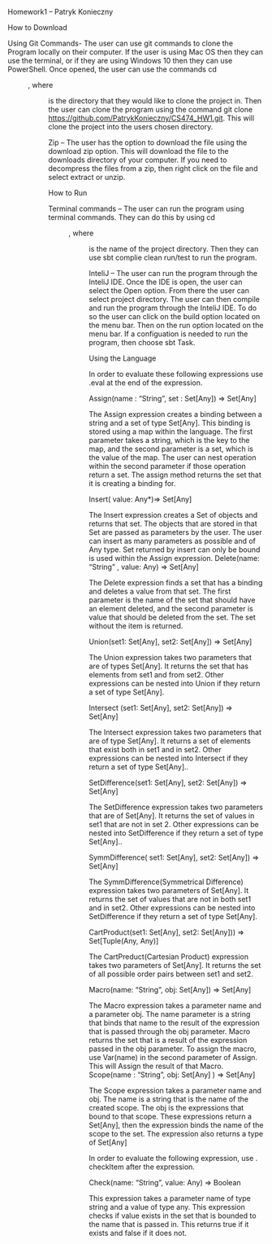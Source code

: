 Homework1 – Patryk Konieczny

How to Download

Using Git Commands- The user can use git commands to clone the Program locally on their computer. If the user is using Mac OS then they can use the terminal, or if they are using Windows 10 then they can use PowerShell. Once opened, the user can use the commands cd <dir>, where <dir> is the directory that they would like to clone the project in. Then the user can clone the program using the command git clone https://github.com/PatrykKonieczny/CS474_HW1.git. This will clone the project into the users chosen directory.

Zip – The user has the option to download the file using the download zip option. This will download the file to the downloads directory of your computer. If you need to decompress the files from a zip, then right click on the file and select extract or unzip.

How to Run

Terminal commands – The user can run the program using terminal commands. They can do this by using cd <dir>, where <dir> is the name of the project directory. Then they can use sbt complie clean run/test to run the program.

InteliJ – The user can run the program through the InteliJ IDE.  Once the IDE is open, the user can select the Open option. From there the user can select project directory.  The user can then compile and run the program through the InteliJ IDE. To do so the user can click on the build option located on the menu bar. Then on the run option located on the menu bar. If a configuation is needed to run the program, then choose sbt Task.

Using the Language

In order to evaluate these following expressions use .eval at the end of the expression.

Assign(name : “String”, set : Set[Any]) => Set[Any]

The Assign expression creates a binding between a string and a set of type Set[Any]. This binding is stored using a map within the language. The first parameter takes a string, which is the key to the map, and the second parameter is a set, which is the value of the map. The user can nest operation within the second parameter if those operation return a set. The assign method returns the set that it is creating a binding for.

Insert( value: Any*)=> Set[Any]

The Insert expression creates a Set of objects and returns that set. The objects that are stored in that Set are passed as parameters by the user. The user can insert as many parameters as possible and of Any type.  Set returned by insert can only be bound is used within the Assign expression.
Delete(name: “String” , value: Any) => Set[Any]

The Delete expression finds a set that has a binding and deletes a value from that set. The first parameter is the name of the set that should have an element deleted, and the second parameter is value that should be deleted from the set. The set without the item is returned.

Union(set1: Set[Any], set2: Set[Any]) => Set[Any]

The Union expression takes two parameters that are of types Set[Any]. It returns the set that has elements from set1 and from set2.  Other expressions can be nested into Union if they return a set of type Set[Any].

Intersect (set1: Set[Any], set2: Set[Any]) => Set[Any]

The Intersect expression takes two parameters that are of type Set[Any]. It returns a set of elements that exist both in set1 and in set2. Other expressions can be nested into Intersect if they return a set of type Set[Any]..

SetDifference(set1: Set[Any], set2: Set[Any]) => Set[Any]

The SetDifference expression takes two parameters that are of Set[Any]. It returns the set of values in set1 that are not in set 2. Other expressions can be nested into SetDifference if they return a set of type Set[Any]..

SymmDifference( set1: Set[Any], set2: Set[Any]) => Set[Any]

The SymmDifference(Symmetrical Difference) expression takes two parameters of Set[Any]. It returns the set of values that are not in both set1 and in set2. Other expressions can be nested into SetDifference if they return a set of type Set[Any].

CartProduct(set1: Set[Any], set2: Set[Any])) => Set[Tuple(Any, Any)]

The CartPreduct(Cartesian Product) expression takes two parameters of Set[Any]. It returns the set of all possible order pairs between set1 and set2.

Macro(name: “String”, obj: Set[Any]) => Set[Any]

The Macro expression takes a parameter name and a parameter obj. The name parameter is a string that binds that name to the result of the expression that is passed through the obj parameter. Macro returns the set that is a result of the expression passed in the obj parameter. To assign the macro, use Var(name) in the second parameter of Assign. This will Assign the result of that Macro.
Scope(name : “String”, obj: Set[Any] ) => Set[Any]

The Scope expression takes a parameter name and obj. The name is a string that is the name of the created scope. The obj is the expressions that bound to that scope. These expressions return a Set[Any], then the expression binds the name of the scope to the set. The expression also returns a type of Set[Any]

In order to evaluate the following expression, use . checkItem after the expression.

Check(name: “String”, value:  Any) => Boolean

This expression takes a parameter name of type string and a value of type any. This expression checks if value exists in the set that is bounded to the name that is passed in. This returns true if it exists and false if it does not. 


 
